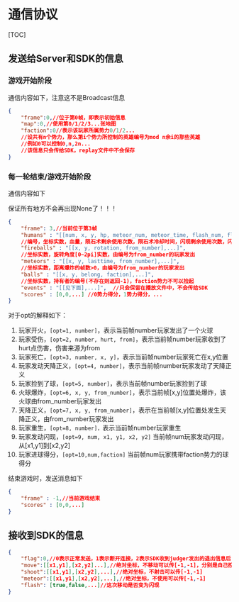 # 通信协议

[TOC]

## 发送给Server和SDK的信息

### 游戏开始阶段

通信内容如下，注意这不是Broadcast信息

```json
{
    "frame":0,//位于第0帧，即表示初始信息
    "map":0,//使用第0/1/2/3...张地图
    "faction":0//表示该玩家所属势力0/1/2...
    //设共有n个势力，那么第i个势力所控制的英雄编号为mod n余i的那些英雄
    //例如0可以控制0,n,2n...
    //该信息只会传给SDK，replay文件中不会保存
}
```

###  每一轮结束/游戏开始阶段

通信内容如下

保证所有地方不会再出现None了！！！

```json
{
    "frame": 3,//当前位于第3帧
    "humans" : "[[num, x, y, hp, meteor_num, meteor_time, flash_num, flash_time, fireball_time, death_time, inv_time],...]",	
    //编号，坐标实数，血量，陨石术剩余使用次数，陨石术冷却时间，闪现剩余使用次数，闪现冷却时间，距离下一次开火的时间，如果存活death_time为-1否则表示death_time帧后人物才能复活，无敌时间剩余
    "fireballs" : "[[x, y, rotation, from_number],...]",
    //坐标实数，旋转角度[0~2pi]实数，由编号为from_number的玩家发出
    "meteors" : "[[x, y, lasttime, from_number],...]",
    //坐标实数，距离爆炸的帧数>0，由编号为from_number的玩家发出
    "balls" : "[[x, y, belong, faction],...]",
    //坐标实数，持有者的编号(不存在则返回-1)，faction势力不可以捡起
    "events" : "[[见下面],...]",  //只会保留在播放文件中，不会传给SDK
    "scores" : [0,0,...] //0势力得分，1势力得分，...
}
```

对于opt的解释如下：

1.  玩家开火，`[opt=1, number]`，表示当前帧number玩家发出了一个火球
2.  玩家受伤，`[opt=2, number, hurt, from]`，表示当前帧number玩家收到了hurt点伤害，伤害来源为from
3.  玩家死亡，`[opt=3, number, x, y]`，表示当前帧number玩家死亡在x,y位置
4.  玩家发动天降正义，`[opt=4, number]`，表示当前帧number玩家发动了天降正义
5.  玩家捡到了球，`[opt=5, number]`，表示当前帧number玩家捡到了球
6.  火球爆炸，`[opt=6, x, y, from_number]`，表示当前帧[x,y]位置处爆炸，该火球由from_number玩家发出
7.  天降正义，`[opt=7, x, y, from_number]`，表示在当前帧[x,y]位置处发生天降正义，由from_number玩家发出
8.  玩家重生，`[opt=8, number]，`表示当前帧number玩家重生
9.  玩家发动闪现，`[opt=9, num, x1, y1, x2, y2]` 当前帧num玩家发动闪现，从[x1,y1]到[x2,y2]
10.  玩家进球得分，`[opt=10,num,faction]` 当前帧num玩家携带faction势力的球得分

结束游戏时，发送消息如下

```json
{
    "frame" : -1,//当前游戏结束
    "scores" : [0,0,...]
}
```

## 接收到SDK的信息

```json
{
    "flag":0,//0表示正常发送，1表示断开连接，2表示SDK收到judger发出的退出信息后，需要发送一个通知judger的子进程退出，flag==2时底下的参数都可以不传了
    "move":[[x1,y1],[x2,y2]...],//绝对坐标，不移动可以传[-1,-1]，分别是自己控制角色编号从小到大
    "shoot":[[x1,y1],[x2,y2],...],//绝对坐标，不射击可以传[-1,-1]
    "meteor":[[x1,y1],[x2,y2],...],//绝对坐标，不使用可以传[-1,-1]
    "flash": [true,false,...]//这次移动是否变为闪现
}
```

